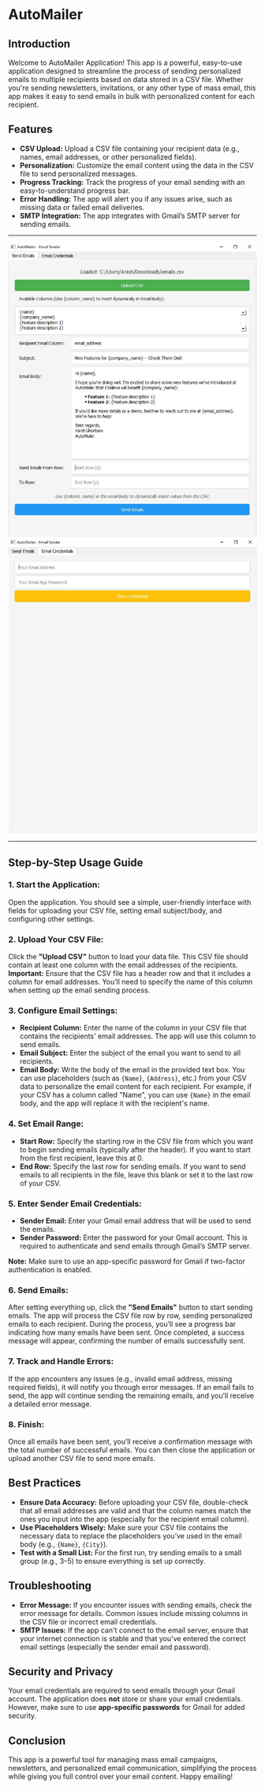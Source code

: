 # AutoMailer

## Introduction
Welcome to AutoMailer Application! This app is a powerful, easy-to-use application designed to streamline the process of sending personalized emails to multiple recipients based on data stored in a CSV file. Whether you're sending newsletters, invitations, or any other type of mass email, this app makes it easy to send emails in bulk with personalized content for each recipient.

## Features
- **CSV Upload:** Upload a CSV file containing your recipient data (e.g., names, email addresses, or other personalized fields).
- **Personalization:** Customize the email content using the data in the CSV file to send personalized messages.
- **Progress Tracking:** Track the progress of your email sending with an easy-to-understand progress bar.
- **Error Handling:** The app will alert you if any issues arise, such as missing data or failed email deliveries.
- **SMTP Integration:** The app integrates with Gmail’s SMTP server for sending emails.

---

![SendEmailTab](png/SendEmailTab.JPG)
![EmailCredentialsTab](png/EmailCredentialsTab.JPG)

---

## Step-by-Step Usage Guide

### 1. Start the Application:
Open the application. You should see a simple, user-friendly interface with fields for uploading your CSV file, setting email subject/body, and configuring other settings.

### 2. Upload Your CSV File:
Click the **"Upload CSV"** button to load your data file. This CSV file should contain at least one column with the email addresses of the recipients.
**Important:** Ensure that the CSV file has a header row and that it includes a column for email addresses. You’ll need to specify the name of this column when setting up the email sending process.

### 3. Configure Email Settings:
- **Recipient Column:** Enter the name of the column in your CSV file that contains the recipients' email addresses. The app will use this column to send emails.
- **Email Subject:** Enter the subject of the email you want to send to all recipients.
- **Email Body:** Write the body of the email in the provided text box. You can use placeholders (such as `{Name}`, `{Address}`, etc.) from your CSV data to personalize the email content for each recipient. For example, if your CSV has a column called "Name", you can use `{Name}` in the email body, and the app will replace it with the recipient's name.

### 4. Set Email Range:
- **Start Row:** Specify the starting row in the CSV file from which you want to begin sending emails (typically after the header). If you want to start from the first recipient, leave this at 0.
- **End Row:** Specify the last row for sending emails. If you want to send emails to all recipients in the file, leave this blank or set it to the last row of your CSV.

### 5. Enter Sender Email Credentials:
- **Sender Email:** Enter your Gmail email address that will be used to send the emails.
- **Sender Password:** Enter the password for your Gmail account. This is required to authenticate and send emails through Gmail’s SMTP server.

**Note:** Make sure to use an app-specific password for Gmail if two-factor authentication is enabled.

### 6. Send Emails:
After setting everything up, click the **"Send Emails"** button to start sending emails. The app will process the CSV file row by row, sending personalized emails to each recipient.
During the process, you’ll see a progress bar indicating how many emails have been sent. Once completed, a success message will appear, confirming the number of emails successfully sent.

### 7. Track and Handle Errors:
If the app encounters any issues (e.g., invalid email address, missing required fields), it will notify you through error messages. If an email fails to send, the app will continue sending the remaining emails, and you’ll receive a detailed error message.

### 8. Finish:
Once all emails have been sent, you’ll receive a confirmation message with the total number of successful emails. You can then close the application or upload another CSV file to send more emails.

## Best Practices
- **Ensure Data Accuracy:** Before uploading your CSV file, double-check that all email addresses are valid and that the column names match the ones you input into the app (especially for the recipient email column).
- **Use Placeholders Wisely:** Make sure your CSV file contains the necessary data to replace the placeholders you’ve used in the email body (e.g., `{Name}`, `{City}`).
- **Test with a Small List:** For the first run, try sending emails to a small group (e.g., 3–5) to ensure everything is set up correctly.

## Troubleshooting

- **Error Message:** If you encounter issues with sending emails, check the error message for details. Common issues include missing columns in the CSV file or incorrect email credentials.
- **SMTP Issues:** If the app can't connect to the email server, ensure that your internet connection is stable and that you've entered the correct email settings (especially the sender email and password).

## Security and Privacy
Your email credentials are required to send emails through your Gmail account. The application does **not** store or share your email credentials. However, make sure to use **app-specific passwords** for Gmail for added security.

## Conclusion
This app is a powerful tool for managing mass email campaigns, newsletters, and personalized email communication, simplifying the process while giving you full control over your email content. Happy emailing!
